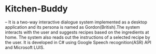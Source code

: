 # Kitchen-Buddy
– It is a two-way interactive dialogue system implemented as a desktop application and its persona is named as Gordon(British).The system interacts with the user and suggests recipes based on the ingredients at home. The system also reads out the instructions of a selected recipe by the user. It is developed in C# using Google Speech recognition(ASR) API and Microsoft LUIS.
